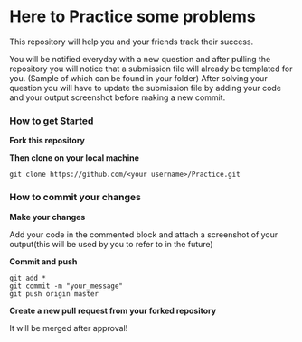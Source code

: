 # Here to Practice some problems

This repository will help you and your friends track their success. 

You will be notified everyday with a new question and after pulling the repository you will notice that a submission file will already be templated for you. (Sample of which can be found in your folder) After solving your question you will have to update the submission file by adding your code and your output screenshot before making a new commit.

### How to get Started

**Fork this repository**

**Then clone on your local machine**
```
git clone https://github.com/<your username>/Practice.git
```

### How to commit your changes

**Make your changes**

Add your code in the commented block and attach a screenshot of your output(this will be used by you to refer to in the future)

**Commit and push**

```
git add *
git commit -m "your_message"
git push origin master
```

**Create a new pull request from your forked repository**  

It will be merged after approval!
